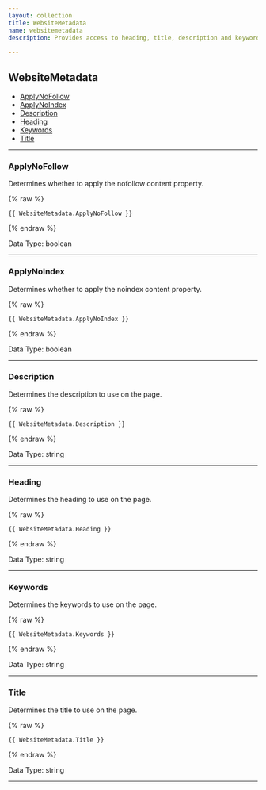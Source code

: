 ```yaml
---
layout: collection
title: WebsiteMetadata
name: websitemetadata
description: Provides access to heading, title, description and keywords.
 
---
```


## WebsiteMetadata

* [ApplyNoFollow](#applynofollow)
* [ApplyNoIndex](#applynoindex)
* [Description](#description)
* [Heading](#heading)
* [Keywords](#keywords)
* [Title](#title)

---

<a name="applynofollow"></a>
### ApplyNoFollow
Determines whether to apply the nofollow content property.

{% raw %}
```liquid
{{ WebsiteMetadata.ApplyNoFollow }}

```
{% endraw %}

Data Type: boolean

---

<a name="applynoindex"></a>
### ApplyNoIndex
Determines whether to apply the noindex content property.

{% raw %}
```liquid
{{ WebsiteMetadata.ApplyNoIndex }}

```
{% endraw %}

Data Type: boolean

---

<a name="description"></a>
### Description
Determines the description to use on the page.

{% raw %}
```liquid
{{ WebsiteMetadata.Description }}

```
{% endraw %}

Data Type: string

---

<a name="heading"></a>
### Heading
Determines the heading to use on the page.

{% raw %}
```liquid
{{ WebsiteMetadata.Heading }}

```
{% endraw %}

Data Type: string

---

<a name="keywords"></a>
### Keywords
Determines the keywords to use on the page.

{% raw %}
```liquid
{{ WebsiteMetadata.Keywords }}

```
{% endraw %}

Data Type: string

---

<a name="title"></a>
### Title
Determines the title to use on the page.

{% raw %}
```liquid
{{ WebsiteMetadata.Title }}

```
{% endraw %}

Data Type: string

---